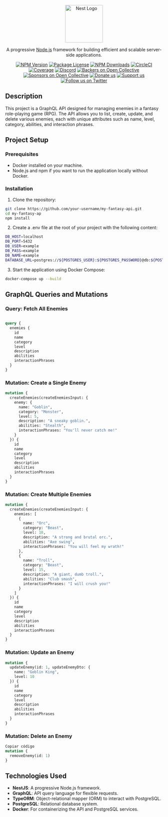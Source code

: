 <p align="center">
  <a href="http://nestjs.com/" target="blank"><img src="https://nestjs.com/img/logo-small.svg" width="120" alt="Nest Logo" /></a>
</p>

<p align="center">A progressive <a href="http://nodejs.org" target="_blank">Node.js</a> framework for building efficient and scalable server-side applications.</p>
<p align="center">
  <a href="https://www.npmjs.com/~nestjscore" target="_blank"><img src="https://img.shields.io/npm/v/@nestjs/core.svg" alt="NPM Version" /></a>
  <a href="https://www.npmjs.com/~nestjscore" target="_blank"><img src="https://img.shields.io/npm/l/@nestjs/core.svg" alt="Package License" /></a>
  <a href="https://www.npmjs.com/~nestjscore" target="_blank"><img src="https://img.shields.io/npm/dm/@nestjs/common.svg" alt="NPM Downloads" /></a>
  <a href="https://circleci.com/gh/nestjs/nest" target="_blank"><img src="https://img.shields.io/circleci/build/github/nestjs/nest/master" alt="CircleCI" /></a>
  <a href="https://coveralls.io/github/nestjs/nest?branch=master" target="_blank"><img src="https://coveralls.io/repos/github/nestjs/nest/badge.svg?branch=master#9" alt="Coverage" /></a>
  <a href="https://discord.gg/G7Qnnhy" target="_blank"><img src="https://img.shields.io/badge/discord-online-brightgreen.svg" alt="Discord"/></a>
  <a href="https://opencollective.com/nest#backer" target="_blank"><img src="https://opencollective.com/nest/backers/badge.svg" alt="Backers on Open Collective" /></a>
  <a href="https://opencollective.com/nest#sponsor" target="_blank"><img src="https://opencollective.com/nest/sponsors/badge.svg" alt="Sponsors on Open Collective" /></a>
  <a href="https://paypal.me/kamilmysliwiec" target="_blank"><img src="https://img.shields.io/badge/Donate-PayPal-ff3f59.svg" alt="Donate us"/></a>
  <a href="https://opencollective.com/nest#sponsor"  target="_blank"><img src="https://img.shields.io/badge/Support%20us-Open%20Collective-41B883.svg" alt="Support us"></a>
  <a href="https://twitter.com/nestframework" target="_blank"><img src="https://img.shields.io/twitter/follow/nestframework.svg?style=social&label=Follow" alt="Follow us on Twitter"></a>
</p>

## Description

This project is a GraphQL API designed for managing enemies in a fantasy role-playing game (RPG). The API allows you to list, create, update, and delete various enemies, each with unique attributes such as name, level, category, abilities, and interaction phrases.

## Project Setup

### Prerequisites

- Docker installed on your machine.
- Node.js and npm if you want to run the application locally without Docker.

### Installation

1. Clone the repository:

```bash
git clone https://github.com/your-username/my-fantasy-api.git
cd my-fantasy-ap
npm install
```
2. Create a .env file at the root of your project with the following content:
```bash
DB_HOST=localhost
DB_PORT=5432
DB_USER=example
DB_PASS=example
DB_NAME=example
DATABASE_URL=postgres://${POSTGRES_USER}:${POSTGRES_PASSWORD}@db:${POSTGRES_PORT}/${POSTGRES_DB}
```
3. Start the application using Docker Compose:
```bash
docker-compose up --build
```

## GraphQL Queries and Mutations
### Query: Fetch All Enemies
```graphql

query {
  enemies {
    id
    name
    category
    level
    description
    abilities
    interactionPhrases
  }
}
```
### Mutation: Create a Single Enemy
```graphql
mutation {
  createEnemies(createEnemiesInput: {
    enemy: {
      name: "Goblin",
      category: "Monster",
      level: 5,
      description: "A sneaky goblin.",
      abilities: "Stealth",
      interactionPhrases: "You'll never catch me!"
    }
  }) {
    id
    name
    category
    level
    description
    abilities
    interactionPhrases
  }
}
```
### Mutation: Create Multiple Enemies

```graphql
mutation {
  createEnemies(createEnemiesInput: {
    enemies: [
      {
        name: "Orc",
        category: "Beast",
        level: 10,
        description: "A strong and brutal orc.",
        abilities: "Axe swing",
        interactionPhrases: "You will feel my wrath!"
      },
      {
        name: "Troll",
        category: "Beast",
        level: 15,
        description: "A giant, dumb troll.",
        abilities: "Club smash",
        interactionPhrases: "I will crush you!"
      }
    ]
  }) {
    id
    name
    category
    level
    description
    abilities
    interactionPhrases
  }
}
```
### Mutation: Update an Enemy
```graphql
mutation {
  updateEnemy(id: 1, updateEnemyDto: {
    name: "Goblin King",
    level: 10
  }) {
    id
    name
    category
    level
    description
    abilities
    interactionPhrases
  }
}
```
### Mutation: Delete an Enemy
```graphql
Copiar código
mutation {
  removeEnemy(id: 1)
}
```
## Technologies Used

- **NestJS**: A progressive Node.js framework.
- **GraphQL**: API query language for flexible requests.
- **TypeORM**: Object-relational mapper (ORM) to interact with PostgreSQL.
- **PostgreSQL**: Relational database system.
- **Docker**: For containerizing the API and PostgreSQL services.
